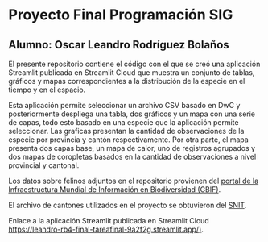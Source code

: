 # Proyecto Final Programación SIG

## Alumno: Oscar Leandro Rodríguez Bolaños

El presente repositorio contiene el código con el que se creó una aplicación Streamlit publicada en Streamlit Cloud que muestra un conjunto de tablas, gráficos y mapas correspondientes a la distribución de la especie en el tiempo y en el espacio.

Esta aplicación permite seleccionar un archivo CSV basado en DwC y posteriormente despliega una tabla, dos gráficos y un mapa con una serie de capas, todo esto basado en una especie que la aplicación permite seleccionar. Las graficas presentan la cantidad de observaciones de la especie por provincia y cantón respectivamente. Por otra parte, el mapa presenta dos capas base, un mapa de calor, uno de registros agrupados y dos mapas de coropletas basados en la cantidad de observaciones a nivel provincial y cantonal. 


Los datos sobre felinos adjuntos en el repositorio provienen del [portal de la Infraestructura Mundial de Información en Biodiversidad (GBIF)](https://www.gbif.org/occurrence/search).

El archivo de cantones utilizados en el proyecto se obtuvieron del [SNIT]( https://www.snitcr.go.cr/ico_servicios_ogc_info?k=bm9kbzo6MjY=&nombre=IGN%20Cartograf%C3%ADa%201:5mil).

Enlace a la aplicación Streamlit publicada en Streamlit Cloud [https://leandro-rb4-final-tareafinal-9a2f2g.streamlit.app/)](https://leandro-rb4-final-tareafinal-9a2f2g.streamlit.app/).
